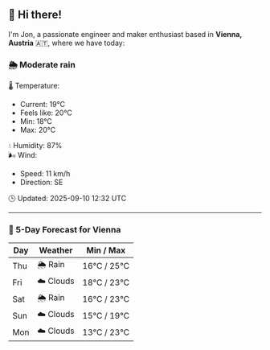 ## 👋 Hi there!

I'm Jon, a passionate engineer and maker enthusiast based in **Vienna, Austria** 🇦🇹, where we have today:

### 🌦️ Moderate rain 

🌡️ Temperature: 
* Current: 19°C
* Feels like: 20°C
* Min: 18°C 
* Max: 20°C  

💧 Humidity: 87%  
🌬️ Wind: 
* Speed: 11 km/h 
* Direction: SE  

🕒 Updated: 2025-09-10 12:32 UTC

---

### 📅 5-Day Forecast for Vienna

| Day | Weather | Min / Max |
|-----|---------|------------|
| Thu | 🌦️ Rain | 16°C / 25°C |
| Fri | ☁️ Clouds | 18°C / 23°C |
| Sat | 🌦️ Rain | 16°C / 23°C |
| Sun | ☁️ Clouds | 15°C / 19°C |
| Mon | ☁️ Clouds | 13°C / 23°C |
